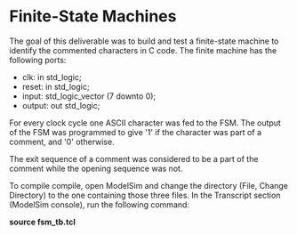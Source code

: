 # Finite-State Machines

The goal of this deliverable was to build and test a finite-state machine to identify the commented characters in C code.
The finite machine has the following ports:

- clk: in std_logic;
- reset: in std_logic;
- input: std_logic_vector (7 downto 0);
- output: out std_logic;

For every clock cycle one ASCII character was fed to the FSM. The output of the FSM was programmed to give '1' if the character
was part of a comment, and '0' otherwise.

The exit sequence of a comment was considered to be a part of the comment while the opening sequence was not.

To compile compile, open ModelSim and change the directory (File, Change Directory) to the one containing those three files. In the 
Transcript section (ModelSim console), run the following command:

<b> source fsm_tb.tcl </b>
